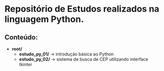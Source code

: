 # Repositório de Estudos realizados na linguagem Python.

## Conteúdo:
- **root/**
    - **estudo_py_01/** -> introdução básica ao Python
    - **estudo_py_02/** -> sistema de busca de CEP utilizando interface tkinter
